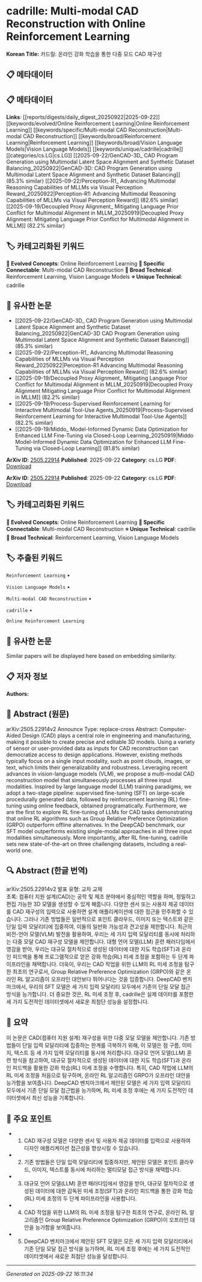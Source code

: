 # cadrille: Multi-modal CAD Reconstruction with Online Reinforcement Learning

**Korean Title:** 카드릴: 온라인 강화 학습을 통한 다중 모드 CAD 재구성

## 📋 메타데이터

## 📋 메타데이터

**Links**: [[reports/digests/daily_digest_20250922|2025-09-22]] [[keywords/evolved/Online Reinforcement Learning|Online Reinforcement Learning]] [[keywords/specific/Multi-modal CAD Reconstruction|Multi-modal CAD Reconstruction]] [[keywords/broad/Reinforcement Learning|Reinforcement Learning]] [[keywords/broad/Vision Language Models|Vision Language Models]] [[keywords/unique/cadrille|cadrille]] [[categories/cs.LG|cs.LG]] [[2025-09-22/GenCAD-3D_ CAD Program Generation using Multimodal Latent Space Alignment and Synthetic Dataset Balancing_20250922|GenCAD-3D: CAD Program Generation using Multimodal Latent Space Alignment and Synthetic Dataset Balancing]] (85.3% similar) [[2025-09-22/Perception-R1_ Advancing Multimodal Reasoning Capabilities of MLLMs via Visual Perception Reward_20250922|Perception-R1: Advancing Multimodal Reasoning Capabilities of MLLMs via Visual Perception Reward]] (82.6% similar) [[2025-09-19/Decoupled Proxy Alignment_ Mitigating Language Prior Conflict for Multimodal Alignment in MLLM_20250919|Decoupled Proxy Alignment: Mitigating Language Prior Conflict for Multimodal Alignment in MLLM]] (82.2% similar)

## 🏷️ 카테고리화된 키워드
**🚀 Evolved Concepts**: Online Reinforcement Learning
**🔗 Specific Connectable**: Multi-modal CAD Reconstruction
**🔬 Broad Technical**: Reinforcement Learning, Vision Language Models
**⭐ Unique Technical**: cadrille
## 🔗 유사한 논문
- [[2025-09-22/GenCAD-3D_ CAD Program Generation using Multimodal Latent Space Alignment and Synthetic Dataset Balancing_20250922|GenCAD-3D CAD Program Generation using Multimodal Latent Space Alignment and Synthetic Dataset Balancing]] (85.3% similar)
- [[2025-09-22/Perception-R1_ Advancing Multimodal Reasoning Capabilities of MLLMs via Visual Perception Reward_20250922|Perception-R1 Advancing Multimodal Reasoning Capabilities of MLLMs via Visual Perception Reward]] (82.6% similar)
- [[2025-09-19/Decoupled Proxy Alignment_ Mitigating Language Prior Conflict for Multimodal Alignment in MLLM_20250919|Decoupled Proxy Alignment Mitigating Language Prior Conflict for Multimodal Alignment in MLLM]] (82.2% similar)
- [[2025-09-19/Process-Supervised Reinforcement Learning for Interactive Multimodal Tool-Use Agents_20250919|Process-Supervised Reinforcement Learning for Interactive Multimodal Tool-Use Agents]] (82.2% similar)
- [[2025-09-19/Middo_ Model-Informed Dynamic Data Optimization for Enhanced LLM Fine-Tuning via Closed-Loop Learning_20250919|Middo Model-Informed Dynamic Data Optimization for Enhanced LLM Fine-Tuning via Closed-Loop Learning]] (81.8% similar)


**ArXiv ID**: [2505.22914](https://arxiv.org/abs/2505.22914)
**Published**: 2025-09-22
**Category**: cs.LG
**PDF**: [Download](https://arxiv.org/pdf/2505.22914.pdf)


**ArXiv ID**: [2505.22914](https://arxiv.org/abs/2505.22914)
**Published**: 2025-09-22
**Category**: cs.LG
**PDF**: [Download](https://arxiv.org/pdf/2505.22914.pdf)

## 🏷️ 카테고리화된 키워드
**🚀 Evolved Concepts**: Online Reinforcement Learning
**🔗 Specific Connectable**: Multi-modal CAD Reconstruction
**⭐ Unique Technical**: cadrille
**🔬 Broad Technical**: Reinforcement Learning, Vision Language Models

## 🏷️ 추출된 키워드



`Reinforcement Learning` • 

`Vision Language Models` • 

`Multi-modal CAD Reconstruction` • 

`cadrille` • 

`Online Reinforcement Learning`



## 🔗 유사한 논문

Similar papers will be displayed here based on embedding similarity.

## 📋 저자 정보

**Authors:** 

## 📄 Abstract (원문)

arXiv:2505.22914v2 Announce Type: replace-cross 
Abstract: Computer-Aided Design (CAD) plays a central role in engineering and manufacturing, making it possible to create precise and editable 3D models. Using a variety of sensor or user-provided data as inputs for CAD reconstruction can democratize access to design applications. However, existing methods typically focus on a single input modality, such as point clouds, images, or text, which limits their generalizability and robustness. Leveraging recent advances in vision-language models (VLM), we propose a multi-modal CAD reconstruction model that simultaneously processes all three input modalities. Inspired by large language model (LLM) training paradigms, we adopt a two-stage pipeline: supervised fine-tuning (SFT) on large-scale procedurally generated data, followed by reinforcement learning (RL) fine-tuning using online feedback, obtained programatically. Furthermore, we are the first to explore RL fine-tuning of LLMs for CAD tasks demonstrating that online RL algorithms such as Group Relative Preference Optimization (GRPO) outperform offline alternatives. In the DeepCAD benchmark, our SFT model outperforms existing single-modal approaches in all three input modalities simultaneously. More importantly, after RL fine-tuning, cadrille sets new state-of-the-art on three challenging datasets, including a real-world one.

## 🔍 Abstract (한글 번역)

arXiv:2505.22914v2 발표 유형: 교차 교체  
초록: 컴퓨터 지원 설계(CAD)는 공학 및 제조 분야에서 중심적인 역할을 하며, 정밀하고 편집 가능한 3D 모델을 생성할 수 있게 해줍니다. 다양한 센서 또는 사용자 제공 데이터를 CAD 재구성의 입력으로 사용하면 설계 애플리케이션에 대한 접근을 민주화할 수 있습니다. 그러나 기존 방법들은 일반적으로 포인트 클라우드, 이미지 또는 텍스트와 같은 단일 입력 모달리티에 집중하여, 이들의 일반화 가능성과 견고성을 제한합니다. 최근의 비전-언어 모델(VLM) 발전을 활용하여, 우리는 세 가지 입력 모달리티를 동시에 처리하는 다중 모달 CAD 재구성 모델을 제안합니다. 대형 언어 모델(LLM) 훈련 패러다임에서 영감을 받아, 우리는 대규모 절차적으로 생성된 데이터에 대한 지도 학습(SFT)과 온라인 피드백을 통해 프로그램적으로 얻은 강화 학습(RL) 미세 조정을 포함하는 두 단계 파이프라인을 채택합니다. 더욱이, 우리는 CAD 작업을 위한 LLM의 RL 미세 조정을 탐구한 최초의 연구로서, Group Relative Preference Optimization (GRPO)와 같은 온라인 RL 알고리즘이 오프라인 대안보다 뛰어나다는 것을 입증합니다. DeepCAD 벤치마크에서, 우리의 SFT 모델은 세 가지 입력 모달리티 모두에서 기존의 단일 모달 접근 방식을 능가합니다. 더 중요한 것은, RL 미세 조정 후, cadrille은 실제 데이터를 포함한 세 가지 도전적인 데이터셋에서 새로운 최첨단 성능을 설정합니다.

## 📝 요약

이 논문은 CAD(컴퓨터 지원 설계) 재구성을 위한 다중 모달 모델을 제안합니다. 기존 방법들이 단일 입력 모달리티에 집중하는 한계를 극복하기 위해, 이 모델은 점 구름, 이미지, 텍스트 등 세 가지 입력 모달리티를 동시에 처리합니다. 대규모 언어 모델(LLM) 훈련 방식을 참고하여, 대규모 절차적으로 생성된 데이터에 대한 지도 학습(SFT)과 온라인 피드백을 활용한 강화 학습(RL) 미세 조정을 수행합니다. 특히, CAD 작업에 LLM의 RL 미세 조정을 처음으로 탐구하며, 온라인 RL 알고리즘인 GRPO가 오프라인 대안을 능가함을 보여줍니다. DeepCAD 벤치마크에서 제안된 모델은 세 가지 입력 모달리티 모두에서 기존 단일 모달 접근법을 능가하며, RL 미세 조정 후에는 세 가지 도전적인 데이터셋에서 최신 성능을 기록합니다.

## 🎯 주요 포인트


- 1. CAD 재구성 모델은 다양한 센서 및 사용자 제공 데이터를 입력으로 사용하여 디자인 애플리케이션 접근성을 향상시킬 수 있습니다.

- 2. 기존 방법들은 단일 입력 모달리티에 집중하지만, 제안된 모델은 포인트 클라우드, 이미지, 텍스트를 동시에 처리하는 멀티모달 접근 방식을 채택합니다.

- 3. 대규모 언어 모델(LLM) 훈련 패러다임에서 영감을 받아, 대규모 절차적으로 생성된 데이터에 대한 감독된 미세 조정(SFT)과 온라인 피드백을 통한 강화 학습(RL) 미세 조정의 두 단계 파이프라인을 사용합니다.

- 4. CAD 작업을 위한 LLM의 RL 미세 조정을 탐구한 최초의 연구로, 온라인 RL 알고리즘인 Group Relative Preference Optimization (GRPO)이 오프라인 대안을 능가함을 보여줍니다.

- 5. DeepCAD 벤치마크에서 제안된 SFT 모델은 모든 세 가지 입력 모달리티에서 기존 단일 모달 접근 방식을 능가하며, RL 미세 조정 후에는 세 가지 도전적인 데이터셋에서 새로운 최첨단 성능을 달성합니다.


---

*Generated on 2025-09-22 16:11:34*